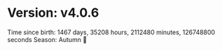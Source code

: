 # Version: v4.0.6
Time since birth: 1467 days, 35208 hours, 2112480 minutes, 126748800 seconds
Season: Autumn 🍁
